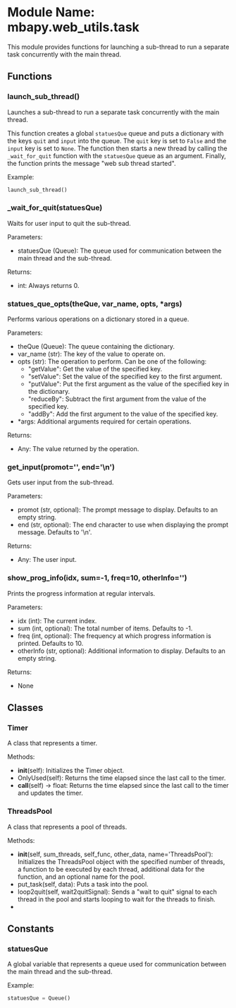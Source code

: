 # Module Name: mbapy.web_utils.task

This module provides functions for launching a sub-thread to run a separate task concurrently with the main thread.  

## Functions

### launch_sub_thread()

Launches a sub-thread to run a separate task concurrently with the main thread.  

This function creates a global `statuesQue` queue and puts a dictionary with the keys `quit` and `input` into the queue. The `quit` key is set to `False` and the `input` key is set to `None`. 
The function then starts a new thread by calling the `_wait_for_quit` function with the `statuesQue` queue as an argument. 
Finally, the function prints the message "web sub thread started".  

Example:  
```python
launch_sub_thread()
```

### _wait_for_quit(statuesQue)

Waits for user input to quit the sub-thread.  

Parameters:  
- statuesQue (Queue): The queue used for communication between the main thread and the sub-thread.  

Returns:  
- int: Always returns 0.  

### statues_que_opts(theQue, var_name, opts, *args)

Performs various operations on a dictionary stored in a queue.  

Parameters:  
- theQue (Queue): The queue containing the dictionary.  
- var_name (str): The key of the value to operate on.  
- opts (str): The operation to perform. Can be one of the following:  
  - "getValue": Get the value of the specified key.  
  - "setValue": Set the value of the specified key to the first argument.  
  - "putValue": Put the first argument as the value of the specified key in the dictionary.  
  - "reduceBy": Subtract the first argument from the value of the specified key.  
  - "addBy": Add the first argument to the value of the specified key.  
- *args: Additional arguments required for certain operations.  

Returns:  
- Any: The value returned by the operation.  

### get_input(promot='', end='\n')

Gets user input from the sub-thread.  

Parameters:  
- promot (str, optional): The prompt message to display. Defaults to an empty string.  
- end (str, optional): The end character to use when displaying the prompt message. Defaults to '\n'.  

Returns:  
- Any: The user input.  

### show_prog_info(idx, sum=-1, freq=10, otherInfo='')

Prints the progress information at regular intervals.  

Parameters:  
- idx (int): The current index.  
- sum (int, optional): The total number of items. Defaults to -1.  
- freq (int, optional): The frequency at which progress information is printed. Defaults to 10.  
- otherInfo (str, optional): Additional information to display. Defaults to an empty string.  

Returns:  
- None

## Classes

### Timer

A class that represents a timer.  

Methods:  
- __init__(self): Initializes the Timer object.  
- OnlyUsed(self): Returns the time elapsed since the last call to the timer.  
- __call__(self) -> float: Returns the time elapsed since the last call to the timer and updates the timer.  

### ThreadsPool

A class that represents a pool of threads.  

Methods:  
- __init__(self, sum_threads, self_func, other_data, name='ThreadsPool'): Initializes the ThreadsPool object with the specified number of threads, a function to be executed by each thread, additional data for the function, and an optional name for the pool.  
- put_task(self, data): Puts a task into the pool.  
- loop2quit(self, wait2quitSignal): Sends a "wait to quit" signal to each thread in the pool and starts looping to wait for the threads to finish.  
- 

## Constants

### statuesQue

A global variable that represents a queue used for communication between the main thread and the sub-thread.  

Example:  
```python
statuesQue = Queue()
```